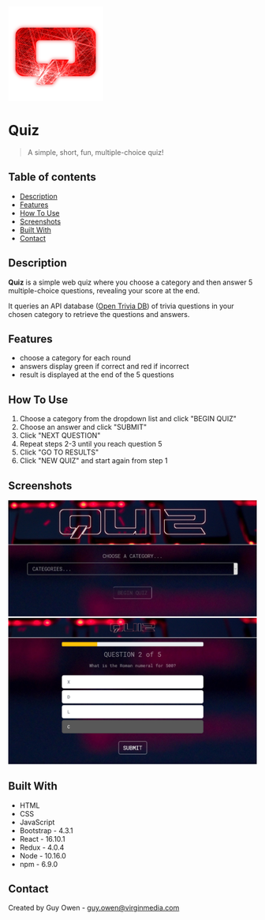 ![Quiz logo](./public/logo192.png)

# Quiz
> A simple, short, fun, multiple-choice quiz!

## Table of contents
* [Description](#description)
* [Features](#features)
* [How To Use](#how-to-use)
* [Screenshots](#screenshots)
* [Built With](#built-with)
* [Contact](#contact)

## Description
**Quiz** is a simple web quiz where you choose a category and then answer 5 multiple-choice questions, revealing your score at the end.

It queries an API database ([Open Trivia DB](https://opentdb.com/)) of trivia questions in your chosen category to retrieve the questions and answers.

## Features
* choose a category for each round
* answers display green if correct and red if incorrect
* result is displayed at the end of the 5 questions

## How To Use
1. Choose a category from the dropdown list and click "BEGIN QUIZ"
2. Choose an answer and click "SUBMIT"
3. Click "NEXT QUESTION" 
4. Repeat steps 2-3 until you reach question 5
5. Click "GO TO RESULTS"
6. Click "NEW QUIZ" and start again from step 1

## Screenshots
![Home page](./src/images/SS_Home.jpg)
![Question page](./src/images/SS_Question.jpg)

## Built With
* HTML
* CSS
* JavaScript
* Bootstrap - 4.3.1
* React - 16.10.1
* Redux - 4.0.4
* Node - 10.16.0
* npm - 6.9.0

## Contact
Created by Guy Owen - guy.owen@virginmedia.com
